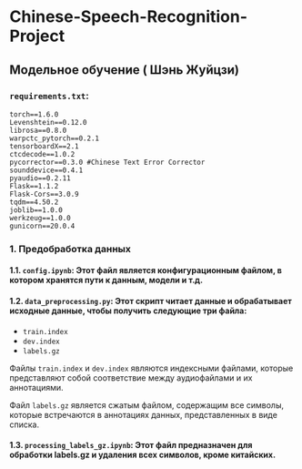 # Chinese-Speech-Recognition-Project
## Модельное обучение ( Шэнь Жуйцзи)
### `requirements.txt`: 

```text
torch==1.6.0
Levenshtein==0.12.0
librosa==0.8.0
warpctc_pytorch==0.2.1
tensorboardX==2.1
ctcdecode==1.0.2
pycorrector==0.3.0 #Chinese Text Error Corrector
sounddevice==0.4.1
pyaudio==0.2.11
Flask==1.1.2
Flask-Cors==3.0.9
tqdm==4.50.2
joblib==1.0.0
werkzeug==1.0.0
gunicorn==20.0.4
```
### 1. Предобработка данных

#### 1.1. `config.ipynb`: Этот файл является конфигурационным файлом, в котором хранятся пути к данным, модели и т.д.

#### 1.2. `data_preprocessing.py`: Этот скрипт читает данные и обрабатывает исходные данные, чтобы получить следующие три файла:

- `train.index`
- `dev.index`
- `labels.gz`

Файлы `train.index` и `dev.index` являются индексными файлами, которые представляют собой соответствие между аудиофайлами и их аннотациями.

Файл `labels.gz` является сжатым файлом, содержащим все символы, которые встречаются в аннотациях данных, представленных в виде списка.

#### 1.3. `processing_labels_gz.ipynb`: Этот файл предназначен для обработки labels.gz и удаления всех символов, кроме китайских.


